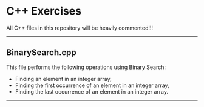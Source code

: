 # C++ Exercises

All C++ files in this repository will be heavily commented!!!

---
## BinarySearch.cpp
This file performs the following operations using Binary Search:
* Finding an element in an integer array,
* Finding the first occurrence of an element in an integer array,
* Finding the last occurrence of an element in an integer array.
---
